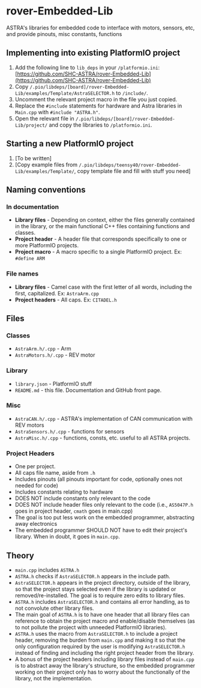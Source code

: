 # rover-Embedded-Lib

ASTRA's libraries for embedded code to interface with motors, sensors, etc, and provide pinouts, misc
constants, functions

## Implementing into existing PlatformIO project

 1. Add the following line to `lib_deps` in your `/platformio.ini`:
 [https://github.com/SHC-ASTRA/rover-Embedded-Lib](https://github.com/SHC-ASTRA/rover-Embedded-Lib)
 2. Copy `/.pio/libdeps/[board]/rover-Embedded-Lib/examples/Template/AstraSELECTOR.h` to `/include/`.
 3. Uncomment the relevant project macro in the file you just copied.
 4. Replace the `#include` statements for hardware and Astra libraries in `Main.cpp` with `#include "ASTRA.h"`.
 5. Open the relevant file in `/.pio/libdeps/[board]/rover-Embedded-Lib/project/` and copy the libraries to `/platformio.ini`.

## Starting a new PlatformIO project

 1. [To be written]
 2. [Copy example files from `/.pio/libdeps/teensy40/rover-Embedded-Lib/examples/Template/`, copy template file and fill with stuff you need]

## Naming conventions

### In documentation

- **Library files** - Depending on context, either the files generally contained in the library,
or the main functional C++ files containing functions and classes.
- **Project header** - A header file that corresponds specifically to one or more PlatformIO projects.
- **Project macro** - A macro specific to a single PlatformIO project. Ex: `#define ARM`

### File names

- **Library files** - Camel case with the first letter of all words, including the first, capitalized. Ex: `AstraArm.cpp`
- **Project headers** - All caps. Ex: `CITADEL.h`

## Files

### Classes

- `AstraArm.h/.cpp` - Arm
- `AstraMotors.h/.cpp` - REV motor

### Library

- `library.json` - PlatformIO stuff
- `README.md` - this file. Documentation and GitHub front page.

### Misc

- `AstraCAN.h/.cpp` - ASTRA's implementation of CAN communication with REV motors
- `AstraSensors.h/.cpp` - functions for sensors
- `AstraMisc.h/.cpp` - functions, consts, etc. useful to all ASTRA projects.

### Project Headers

- One per project.
- All caps file name, aside from `.h`
- Includes pinouts (all pinouts important for code, optionally ones not needed for code)
- Includes constants relating to hardware
- DOES NOT include constants only relevant to the code
- DOES NOT include header files only relevant to the code (i.e., `AS5047P.h` goes in project header, `cmath` goes in main.cpp)
- The goal is too put less work on the embedded programmer, abstracting away electronics
- The embedded programmer SHOULD NOT have to edit their project's library. When in doubt, it goes in `main.cpp`.

## Theory

- `main.cpp` includes `ASTRA.h`
- `ASTRA.h` checks if `AstraSELECTOR.h` appears in the include path.
- `AstraSELECTOR.h` appears in the project directory, outside of the library, so that the project stays selected
even if the library is updated or removed/re-installed. The goal is to require zero edits to library files.
- `ASTRA.h` includes `AstraSELECTOR.h` and contains all error handling, as to not convolute other library files.
- The main goal of `ASTRA.h` is to have one header that all library files can reference to obtain the project macro
and enable/disable themselves (as to not pollute the project with unneeded PlatformIO libraries).
- `ASTRA.h` uses the macro from `AstraSELECTOR.h` to include a project header, removing the burden from `main.cpp`
and making it so that the only configuration required by the user is modifying `AstraSELECTOR.h` instead of finding
and including the right project header from the library.
- A bonus of the project headers including library files instead of `main.cpp` is to abstract away the library's
structure, so the embedded programmer working on their project only has to worry about the functionally of the library,
not the implementation.
